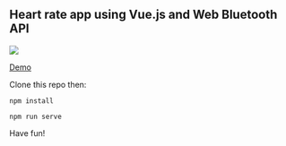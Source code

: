 ## Heart rate app using Vue.js and Web Bluetooth API
![](https://habrastorage.org/webt/hf/u4/xs/hfu4xsmncuusjlifimhga-nxwt0.png)

[Demo](https://dmitryolkhovoi.github.io/vue-web-bluetooth-api-heart-rate-app/)

Clone this repo then:
```
npm install
```
```
npm run serve
```

Have fun!